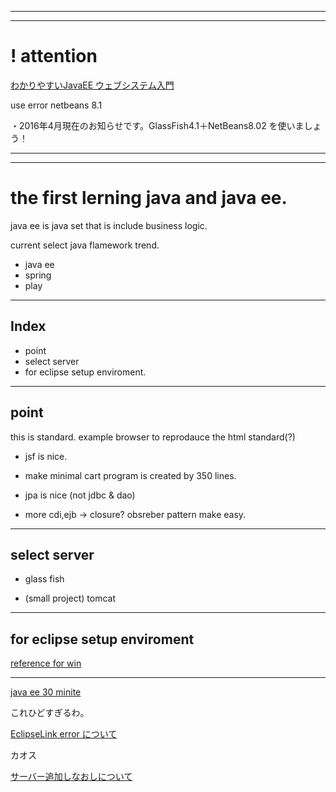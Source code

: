 ----------------------
**********************

# ! attention

[わかりやすいJavaEE ウェブシステム入門](http://k-webs.jp/JavaEE/index.html)

use error netbeans 8.1

・2016年4月現在のお知らせです。GlassFish4.1＋NetBeans8.02 を使いましょう！


**********************
----------------------

# the first lerning java and java ee.

java ee is java set that is include business logic.

current select java flamework trend.

- java ee
- spring
- play

-----------------
## Index




- point
- select server
- for eclipse setup enviroment.



-----------------

## point

this is standard. example browser to reprodauce the html standard(?)

- jsf is nice.
- make minimal cart program is created by 350 lines.

- jpa is nice (not jdbc & dao)

- more cdi,ejb -> closure? obsreber pattern make easy.

-----------------

## select server

- glass fish

- (small project) tomcat

-----------------

## for eclipse setup enviroment

[reference for win](http://ittoybox.com/archives/509)



-----------------

[java ee 30 minite](http://www.mushagaeshi.com/2014/12/23/faster-java-ee-7-app-making-2015-java-ee-advent-calendar-2014/)

これひどすぎるわ。

[EclipseLink error について](http://qiita.com/mmatsuoka@github/items/14b798244ef61b50f697)

カオス

[サーバー追加しなおしについて](http://kikutaro777.hatenablog.com/entry/2014/09/15/165819)



















